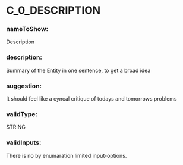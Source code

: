 

# C_0_DESCRIPTION



  


### nameToShow:
  
Description  


### description:
  
Summary of the Entity in one sentence, to get a broad idea  


### suggestion:
  
It should feel like a cyncal critique of todays and tomorrows problems  


### validType:
  
STRING  


### validInputs:
  
There is no by enumaration limited input-options.

